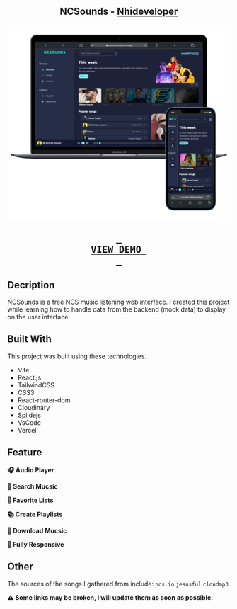 <h2 align="center">
  NCSounds - <a href="https://nhideveloper.id.vn" target="_blank">Nhideveloper</a>
</h2>
<div align="center">
  <img alt="Demo" src="./screen_shot/ncsounds_screen_shot.png" />
</div>

<h2 align="center">
  
  [<kbd> <br> VIEW DEMO <br> </kbd>][KBD]
  
</h2>


## Decription

NCSounds is a free NCS music listening web interface. I created this project while learning how to handle data from the backend (mock data) to display on the user interface.

## Built With

This project was built using these technologies.

- Vite
- React.js
- TailwindCSS
- CSS3
- React-router-dom
- Cloudinary
- Splidejs
- VsCode
- Vercel

## Feature

**️🎧 Audio Player**

**🔎 Search Mucsic**

**💟 Favorite Lists**

**📚 Create Playlists**

**️🎵 Download Mucsic**

**📱 Fully Responsive**

## Other

The sources of the songs I gathered from include: `ncs.io`  `jesusful`  `cloudmp3`

**⚠️ Some links may be broken, I will update them as soon as possible.**


[KBD]: https://ncsounds-nhidev.vercel.app
